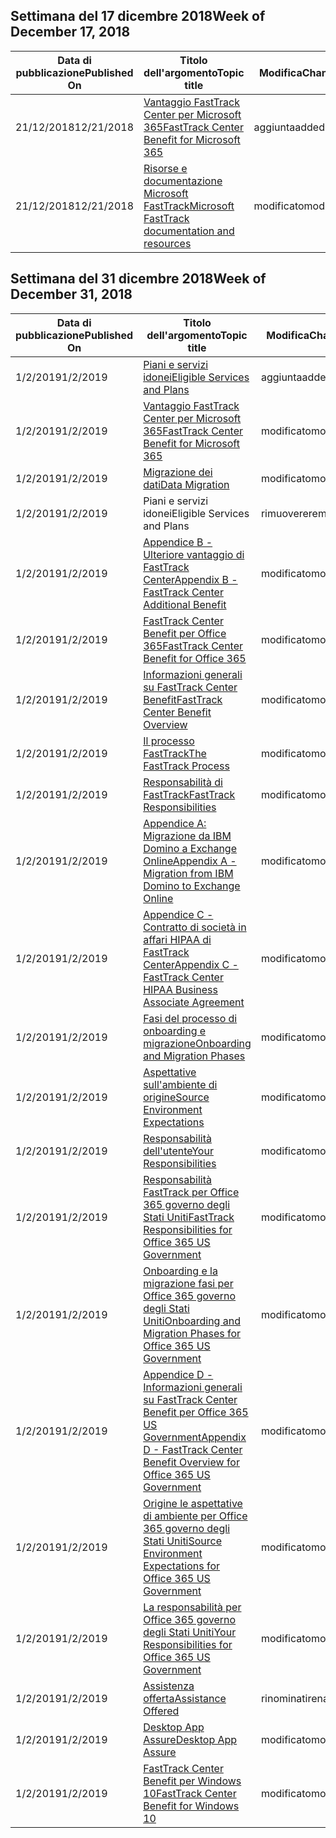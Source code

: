 <!-- This file is generated automatically each week. Changes made to this file will be overwritten.-->




## <a name="week-of-december-17-2018"></a><span data-ttu-id="5a504-101">Settimana del 17 dicembre 2018</span><span class="sxs-lookup"><span data-stu-id="5a504-101">Week of December 17, 2018</span></span>


| <span data-ttu-id="5a504-102">Data di pubblicazione</span><span class="sxs-lookup"><span data-stu-id="5a504-102">Published On</span></span> |<span data-ttu-id="5a504-103">Titolo dell'argomento</span><span class="sxs-lookup"><span data-stu-id="5a504-103">Topic title</span></span> | <span data-ttu-id="5a504-104">Modifica</span><span class="sxs-lookup"><span data-stu-id="5a504-104">Change</span></span> |
|------|------------|--------|
| <span data-ttu-id="5a504-105">21/12/2018</span><span class="sxs-lookup"><span data-stu-id="5a504-105">12/21/2018</span></span> | [<span data-ttu-id="5a504-106">Vantaggio FastTrack Center per Microsoft 365</span><span class="sxs-lookup"><span data-stu-id="5a504-106">FastTrack Center Benefit for Microsoft 365</span></span>](/FastTrack/m365-fasttrack-benefit-overview) | <span data-ttu-id="5a504-107">aggiunta</span><span class="sxs-lookup"><span data-stu-id="5a504-107">added</span></span> |
| <span data-ttu-id="5a504-108">21/12/2018</span><span class="sxs-lookup"><span data-stu-id="5a504-108">12/21/2018</span></span> | [<span data-ttu-id="5a504-109">Risorse e documentazione Microsoft FastTrack</span><span class="sxs-lookup"><span data-stu-id="5a504-109">Microsoft FastTrack documentation and resources</span></span>](/FastTrack/index) | <span data-ttu-id="5a504-110">modificato</span><span class="sxs-lookup"><span data-stu-id="5a504-110">modified</span></span> |


## <a name="week-of-december-31-2018"></a><span data-ttu-id="5a504-111">Settimana del 31 dicembre 2018</span><span class="sxs-lookup"><span data-stu-id="5a504-111">Week of December 31, 2018</span></span>


| <span data-ttu-id="5a504-112">Data di pubblicazione</span><span class="sxs-lookup"><span data-stu-id="5a504-112">Published On</span></span> |<span data-ttu-id="5a504-113">Titolo dell'argomento</span><span class="sxs-lookup"><span data-stu-id="5a504-113">Topic title</span></span> | <span data-ttu-id="5a504-114">Modifica</span><span class="sxs-lookup"><span data-stu-id="5a504-114">Change</span></span> |
|------|------------|--------|
| <span data-ttu-id="5a504-115">1/2/2019</span><span class="sxs-lookup"><span data-stu-id="5a504-115">1/2/2019</span></span> | [<span data-ttu-id="5a504-116">Piani e servizi idonei</span><span class="sxs-lookup"><span data-stu-id="5a504-116">Eligible Services and Plans</span></span>](/FastTrack/m365-eligible-services-and-plans) | <span data-ttu-id="5a504-117">aggiunta</span><span class="sxs-lookup"><span data-stu-id="5a504-117">added</span></span> |
| <span data-ttu-id="5a504-118">1/2/2019</span><span class="sxs-lookup"><span data-stu-id="5a504-118">1/2/2019</span></span> | [<span data-ttu-id="5a504-119">Vantaggio FastTrack Center per Microsoft 365</span><span class="sxs-lookup"><span data-stu-id="5a504-119">FastTrack Center Benefit for Microsoft 365</span></span>](/FastTrack/m365-fasttrack-benefit-overview) | <span data-ttu-id="5a504-120">modificato</span><span class="sxs-lookup"><span data-stu-id="5a504-120">modified</span></span> |
| <span data-ttu-id="5a504-121">1/2/2019</span><span class="sxs-lookup"><span data-stu-id="5a504-121">1/2/2019</span></span> | [<span data-ttu-id="5a504-122">Migrazione dei dati</span><span class="sxs-lookup"><span data-stu-id="5a504-122">Data Migration</span></span>](/FastTrack/o365-data-migration) | <span data-ttu-id="5a504-123">modificato</span><span class="sxs-lookup"><span data-stu-id="5a504-123">modified</span></span> |
| <span data-ttu-id="5a504-124">1/2/2019</span><span class="sxs-lookup"><span data-stu-id="5a504-124">1/2/2019</span></span> | <span data-ttu-id="5a504-125">Piani e servizi idonei</span><span class="sxs-lookup"><span data-stu-id="5a504-125">Eligible Services and Plans</span></span> | <span data-ttu-id="5a504-126">rimuovere</span><span class="sxs-lookup"><span data-stu-id="5a504-126">removed</span></span> |
| <span data-ttu-id="5a504-127">1/2/2019</span><span class="sxs-lookup"><span data-stu-id="5a504-127">1/2/2019</span></span> | [<span data-ttu-id="5a504-128">Appendice B - Ulteriore vantaggio di FastTrack Center</span><span class="sxs-lookup"><span data-stu-id="5a504-128">Appendix B - FastTrack Center Additional Benefit</span></span>](/FastTrack/o365-fasttrack-additional-benefits) | <span data-ttu-id="5a504-129">modificato</span><span class="sxs-lookup"><span data-stu-id="5a504-129">modified</span></span> |
| <span data-ttu-id="5a504-130">1/2/2019</span><span class="sxs-lookup"><span data-stu-id="5a504-130">1/2/2019</span></span> | [<span data-ttu-id="5a504-131">FastTrack Center Benefit per Office 365</span><span class="sxs-lookup"><span data-stu-id="5a504-131">FastTrack Center Benefit for Office 365</span></span>](/FastTrack/o365-fasttrack-benefit-for-office-365) | <span data-ttu-id="5a504-132">modificato</span><span class="sxs-lookup"><span data-stu-id="5a504-132">modified</span></span> |
| <span data-ttu-id="5a504-133">1/2/2019</span><span class="sxs-lookup"><span data-stu-id="5a504-133">1/2/2019</span></span> | [<span data-ttu-id="5a504-134">Informazioni generali su FastTrack Center Benefit</span><span class="sxs-lookup"><span data-stu-id="5a504-134">FastTrack Center Benefit Overview</span></span>](/FastTrack/o365-fasttrack-benefit-overview) | <span data-ttu-id="5a504-135">modificato</span><span class="sxs-lookup"><span data-stu-id="5a504-135">modified</span></span> |
| <span data-ttu-id="5a504-136">1/2/2019</span><span class="sxs-lookup"><span data-stu-id="5a504-136">1/2/2019</span></span> | [<span data-ttu-id="5a504-137">Il processo FastTrack</span><span class="sxs-lookup"><span data-stu-id="5a504-137">The FastTrack Process</span></span>](/FastTrack/o365-fasttrack-process) | <span data-ttu-id="5a504-138">modificato</span><span class="sxs-lookup"><span data-stu-id="5a504-138">modified</span></span> |
| <span data-ttu-id="5a504-139">1/2/2019</span><span class="sxs-lookup"><span data-stu-id="5a504-139">1/2/2019</span></span> | [<span data-ttu-id="5a504-140">Responsabilità di FastTrack</span><span class="sxs-lookup"><span data-stu-id="5a504-140">FastTrack Responsibilities</span></span>](/FastTrack/o365-fasttrack-responsibilities) | <span data-ttu-id="5a504-141">modificato</span><span class="sxs-lookup"><span data-stu-id="5a504-141">modified</span></span> |
| <span data-ttu-id="5a504-142">1/2/2019</span><span class="sxs-lookup"><span data-stu-id="5a504-142">1/2/2019</span></span> | [<span data-ttu-id="5a504-143">Appendice A: Migrazione da IBM Domino a Exchange Online</span><span class="sxs-lookup"><span data-stu-id="5a504-143">Appendix A - Migration from IBM Domino to Exchange Online</span></span>](/FastTrack/o365-from-ibm-domino-to-exchange-online) | <span data-ttu-id="5a504-144">modificato</span><span class="sxs-lookup"><span data-stu-id="5a504-144">modified</span></span> |
| <span data-ttu-id="5a504-145">1/2/2019</span><span class="sxs-lookup"><span data-stu-id="5a504-145">1/2/2019</span></span> | [<span data-ttu-id="5a504-146">Appendice C - Contratto di società in affari HIPAA di FastTrack Center</span><span class="sxs-lookup"><span data-stu-id="5a504-146">Appendix C - FastTrack Center HIPAA Business Associate Agreement</span></span>](/FastTrack/o365-hipaa-business-associate-agreement) | <span data-ttu-id="5a504-147">modificato</span><span class="sxs-lookup"><span data-stu-id="5a504-147">modified</span></span> |
| <span data-ttu-id="5a504-148">1/2/2019</span><span class="sxs-lookup"><span data-stu-id="5a504-148">1/2/2019</span></span> | [<span data-ttu-id="5a504-149">Fasi del processo di onboarding e migrazione</span><span class="sxs-lookup"><span data-stu-id="5a504-149">Onboarding and Migration Phases</span></span>](/FastTrack/o365-onboarding-and-migration) | <span data-ttu-id="5a504-150">modificato</span><span class="sxs-lookup"><span data-stu-id="5a504-150">modified</span></span> |
| <span data-ttu-id="5a504-151">1/2/2019</span><span class="sxs-lookup"><span data-stu-id="5a504-151">1/2/2019</span></span> | [<span data-ttu-id="5a504-152">Aspettative sull'ambiente di origine</span><span class="sxs-lookup"><span data-stu-id="5a504-152">Source Environment Expectations</span></span>](/FastTrack/o365-source-environment-expectations) | <span data-ttu-id="5a504-153">modificato</span><span class="sxs-lookup"><span data-stu-id="5a504-153">modified</span></span> |
| <span data-ttu-id="5a504-154">1/2/2019</span><span class="sxs-lookup"><span data-stu-id="5a504-154">1/2/2019</span></span> | [<span data-ttu-id="5a504-155">Responsabilità dell'utente</span><span class="sxs-lookup"><span data-stu-id="5a504-155">Your Responsibilities</span></span>](/FastTrack/o365-your-responsibilities) | <span data-ttu-id="5a504-156">modificato</span><span class="sxs-lookup"><span data-stu-id="5a504-156">modified</span></span> |
| <span data-ttu-id="5a504-157">1/2/2019</span><span class="sxs-lookup"><span data-stu-id="5a504-157">1/2/2019</span></span> | [<span data-ttu-id="5a504-158">Responsabilità FastTrack per Office 365 governo degli Stati Uniti</span><span class="sxs-lookup"><span data-stu-id="5a504-158">FastTrack Responsibilities for Office 365 US Government</span></span>](/FastTrack/us-gov-appendix-fasttrack-responsibilities) | <span data-ttu-id="5a504-159">modificato</span><span class="sxs-lookup"><span data-stu-id="5a504-159">modified</span></span> |
| <span data-ttu-id="5a504-160">1/2/2019</span><span class="sxs-lookup"><span data-stu-id="5a504-160">1/2/2019</span></span> | [<span data-ttu-id="5a504-161">Onboarding e la migrazione fasi per Office 365 governo degli Stati Uniti</span><span class="sxs-lookup"><span data-stu-id="5a504-161">Onboarding and Migration Phases for Office 365 US Government</span></span>](/FastTrack/us-gov-appendix-onboarding-and-migration) | <span data-ttu-id="5a504-162">modificato</span><span class="sxs-lookup"><span data-stu-id="5a504-162">modified</span></span> |
| <span data-ttu-id="5a504-163">1/2/2019</span><span class="sxs-lookup"><span data-stu-id="5a504-163">1/2/2019</span></span> | [<span data-ttu-id="5a504-164">Appendice D - Informazioni generali su FastTrack Center Benefit per Office 365 US Government</span><span class="sxs-lookup"><span data-stu-id="5a504-164">Appendix D - FastTrack Center Benefit Overview for Office 365 US Government</span></span>](/FastTrack/us-gov-appendix-overview) | <span data-ttu-id="5a504-165">modificato</span><span class="sxs-lookup"><span data-stu-id="5a504-165">modified</span></span> |
| <span data-ttu-id="5a504-166">1/2/2019</span><span class="sxs-lookup"><span data-stu-id="5a504-166">1/2/2019</span></span> | [<span data-ttu-id="5a504-167">Origine le aspettative di ambiente per Office 365 governo degli Stati Uniti</span><span class="sxs-lookup"><span data-stu-id="5a504-167">Source Environment Expectations for Office 365 US Government</span></span>](/FastTrack/us-gov-appendix-source-environment-expectations) | <span data-ttu-id="5a504-168">modificato</span><span class="sxs-lookup"><span data-stu-id="5a504-168">modified</span></span> |
| <span data-ttu-id="5a504-169">1/2/2019</span><span class="sxs-lookup"><span data-stu-id="5a504-169">1/2/2019</span></span> | [<span data-ttu-id="5a504-170">La responsabilità per Office 365 governo degli Stati Uniti</span><span class="sxs-lookup"><span data-stu-id="5a504-170">Your Responsibilities for Office 365 US Government</span></span>](/FastTrack/us-gov-appendix-your-responsibilities) | <span data-ttu-id="5a504-171">modificato</span><span class="sxs-lookup"><span data-stu-id="5a504-171">modified</span></span> |
| <span data-ttu-id="5a504-172">1/2/2019</span><span class="sxs-lookup"><span data-stu-id="5a504-172">1/2/2019</span></span> | [<span data-ttu-id="5a504-173">Assistenza offerta</span><span class="sxs-lookup"><span data-stu-id="5a504-173">Assistance Offered</span></span>](/FastTrack/win-10-daa-assistance-offered) | <span data-ttu-id="5a504-174">rinominati</span><span class="sxs-lookup"><span data-stu-id="5a504-174">renamed</span></span> |
| <span data-ttu-id="5a504-175">1/2/2019</span><span class="sxs-lookup"><span data-stu-id="5a504-175">1/2/2019</span></span> | [<span data-ttu-id="5a504-176">Desktop App Assure</span><span class="sxs-lookup"><span data-stu-id="5a504-176">Desktop App Assure</span></span>](/FastTrack/win-10-desktop-app-assure) | <span data-ttu-id="5a504-177">modificato</span><span class="sxs-lookup"><span data-stu-id="5a504-177">modified</span></span> |
| <span data-ttu-id="5a504-178">1/2/2019</span><span class="sxs-lookup"><span data-stu-id="5a504-178">1/2/2019</span></span> | [<span data-ttu-id="5a504-179">FastTrack Center Benefit per Windows 10</span><span class="sxs-lookup"><span data-stu-id="5a504-179">FastTrack Center Benefit for Windows 10</span></span>](/FastTrack/win-10-fasttrack-benefit-for-windows-10) | <span data-ttu-id="5a504-180">modificato</span><span class="sxs-lookup"><span data-stu-id="5a504-180">modified</span></span> |
